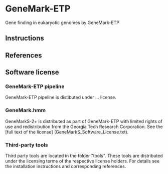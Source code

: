 # GeneMark-ETP

Gene finding in eukaryotic genomes by GeneMark-ETP  

## Instructions

## References

## Software license

### GeneMark-ETP pipeline

GeneMark-ETP pipeline is distibuted under ... license.

### GeneMark.hmm

GeneMarkS-2+ is distributed as part of GeneMark-ETP with limited rights of use and redistribution
from the Georgia Tech Research Corporation. See the [full text of the license] (GeneMarkS_Software_License.txt).

### Third-party tools

Third party tools are located in the folder "tools". These tools are distributed under the licensing terms of the respective license holders. For details see the installation instructions and corresponding references.

